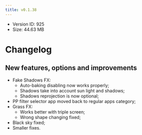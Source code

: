 ```yaml
---
title: v0.1.38
---
```


*   Version ID: 925
*   Size: 44.63 MB

# Changelog

## New features, options and improvements

*   Fake Shadows FX:
    *   Auto-baking disabling now works properly;
    *   Shadows take into account sun light and shadows;
    *   Shadows reprojection is now optional;
*   PP filter selector app moved back to regular apps category;
*   Grass FX:
    *   Works better with triple screen;
    *   Wrong shape changing fixed;
*   Black sky fixed;
*   Smaller fixes.
